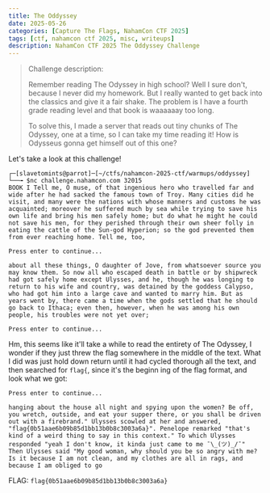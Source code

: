 ```yaml
---
title: The Oddyssey
date: 2025-05-26
categories: [Capture The Flags, NahamCon CTF 2025]
tags: [ctf, nahamcon ctf 2025, misc, writeups]
description: NahamCon CTF 2025 The Oddyssey Challenge
---
```


> Challenge description:
>  
>  Remember reading The Odyssey in high school? Well I sure don't, because I never did my homework. But I really wanted to get back into the classics and give it a fair shake. The problem is I have a fourth grade reading level and that book is waaaaaay too long.  
> 
> To solve this, I made a server that reads out tiny chunks of The Odyssey, one at a time, so I can take my time reading it! How is Odysseus gonna get himself out of this one?

Let's take a look at this challenge! 

```terminal
┌─[slavetomints@parrot]─[~/ctfs/nahamcon-2025-ctf/warmups/oddyssey]
└──╼ $nc challenge.nahamcon.com 32015
BOOK I Tell me, O muse, of that ingenious hero who travelled far and wide after he had sacked the famous town of Troy. Many cities did he visit, and many were the nations with whose manners and customs he was acquainted; moreover he suffered much by sea while trying to save his own life and bring his men safely home; but do what he might he could not save his men, for they perished through their own sheer folly in eating the cattle of the Sun-god Hyperion; so the god prevented them from ever reaching home. Tell me, too,

Press enter to continue...

about all these things, O daughter of Jove, from whatsoever source you may know them. So now all who escaped death in battle or by shipwreck had got safely home except Ulysses, and he, though he was longing to return to his wife and country, was detained by the goddess Calypso, who had got him into a large cave and wanted to marry him. But as years went by, there came a time when the gods settled that he should go back to Ithaca; even then, however, when he was among his own people, his troubles were not yet over;

Press enter to continue...
```

Hm, this seems like it'll take a while to read the entirety of The Odyssey, I wonder if they just threw the flag somewhere in the middle of the text. What I did was just hold down return until it had cycled thorough all the text, and then searched for `flag{`, since it's the beginn ing of the flag format, and look what we got:

```plaintext
Press enter to continue...

hanging about the house all night and spying upon the women? Be off, you wretch, outside, and eat your supper there, or you shall be driven out with a firebrand." Ulysses scowled at her and answered, "flag{0b51aae6b09b85d1bb13b0b8c3003a6a}". Penelope remarked "that's kind of a weird thing to say in this context." To which Ulysses responded "yeah I don't know, it kinda just came to me ¯\_(ツ)_/¯" Then Ulysses said "My good woman, why should you be so angry with me? Is it because I am not clean, and my clothes are all in rags, and because I am obliged to go
``` 

FLAG: `flag{0b51aae6b09b85d1bb13b0b8c3003a6a}`
